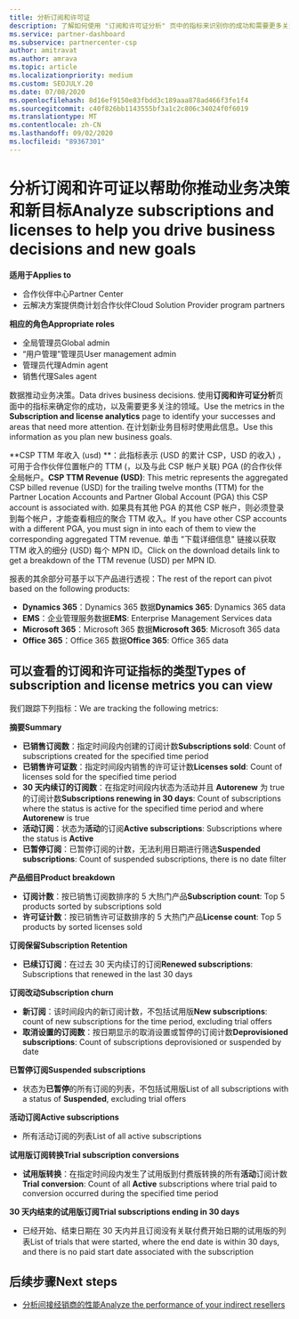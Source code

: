 ```yaml
---
title: 分析订阅和许可证
description: 了解如何使用 "订阅和许可证分析" 页中的指标来识别你的成功和需要更多关注的区域。
ms.service: partner-dashboard
ms.subservice: partnercenter-csp
author: amitravat
ms.author: amrava
ms.topic: article
ms.localizationpriority: medium
ms.custom: SEOJULY.20
ms.date: 07/08/2020
ms.openlocfilehash: 8d16ef9150e83fbdd3c189aaa878ad466f3fe1f4
ms.sourcegitcommit: c40f826bb1143555bf3a1c2c806c34024f0f6019
ms.translationtype: MT
ms.contentlocale: zh-CN
ms.lasthandoff: 09/02/2020
ms.locfileid: "89367301"
---
```

# <a name="analyze-subscriptions-and-licenses-to-help-you-drive-business-decisions-and-new-goals"></a><span data-ttu-id="68874-103">分析订阅和许可证以帮助你推动业务决策和新目标</span><span class="sxs-lookup"><span data-stu-id="68874-103">Analyze subscriptions and licenses to help you drive business decisions and new goals</span></span>

<span data-ttu-id="68874-104">**适用于**</span><span class="sxs-lookup"><span data-stu-id="68874-104">**Applies to**</span></span>

- <span data-ttu-id="68874-105">合作伙伴中心</span><span class="sxs-lookup"><span data-stu-id="68874-105">Partner Center</span></span>
- <span data-ttu-id="68874-106">云解决方案提供商计划合作伙伴</span><span class="sxs-lookup"><span data-stu-id="68874-106">Cloud Solution Provider program partners</span></span>

<span data-ttu-id="68874-107">**相应的角色**</span><span class="sxs-lookup"><span data-stu-id="68874-107">**Appropriate roles**</span></span>

- <span data-ttu-id="68874-108">全局管理员</span><span class="sxs-lookup"><span data-stu-id="68874-108">Global admin</span></span>
- <span data-ttu-id="68874-109">“用户管理”管理员</span><span class="sxs-lookup"><span data-stu-id="68874-109">User management admin</span></span>
- <span data-ttu-id="68874-110">管理员代理</span><span class="sxs-lookup"><span data-stu-id="68874-110">Admin agent</span></span>
- <span data-ttu-id="68874-111">销售代理</span><span class="sxs-lookup"><span data-stu-id="68874-111">Sales agent</span></span>

<span data-ttu-id="68874-112">数据推动业务决策。</span><span class="sxs-lookup"><span data-stu-id="68874-112">Data drives business decisions.</span></span> <span data-ttu-id="68874-113">使用**订阅和许可证分析**页面中的指标来确定你的成功，以及需要更多关注的领域。</span><span class="sxs-lookup"><span data-stu-id="68874-113">Use the metrics in the **Subscription and license analytics** page to identify your successes and areas that need more attention.</span></span> <span data-ttu-id="68874-114">在计划新业务目标时使用此信息。</span><span class="sxs-lookup"><span data-stu-id="68874-114">Use this information as you plan new business goals.</span></span>

<span data-ttu-id="68874-115">\*\*CSP TTM 年收入 (usd) \*\*：此指标表示 (USD 的累计 CSP，USD 的收入) ，可用于合作伙伴位置帐户的 TTM (，以及与此 CSP 帐户关联) PGA (的合作伙伴全局帐户。</span><span class="sxs-lookup"><span data-stu-id="68874-115">**CSP TTM Revenue (USD)**: This metric represents the aggregated CSP billed revenue (USD) for the trailing twelve months (TTM) for the Partner Location Accounts and Partner Global Account (PGA) this CSP account is associated with.</span></span> <span data-ttu-id="68874-116">如果具有其他 PGA 的其他 CSP 帐户，则必须登录到每个帐户，才能查看相应的聚合 TTM 收入。</span><span class="sxs-lookup"><span data-stu-id="68874-116">If you have other CSP accounts with a different PGA, you must sign in into each of them to view the corresponding aggregated TTM revenue.</span></span>  <span data-ttu-id="68874-117">单击 "下载详细信息" 链接以获取 TTM 收入的细分 (USD) 每个 MPN ID。</span><span class="sxs-lookup"><span data-stu-id="68874-117">Click on the download details link to get a breakdown of the TTM revenue (USD) per MPN ID.</span></span>

<span data-ttu-id="68874-118">报表的其余部分可基于以下产品进行透视：</span><span class="sxs-lookup"><span data-stu-id="68874-118">The rest of the report can pivot based on the following products:</span></span>

 - <span data-ttu-id="68874-119">**Dynamics 365**：Dynamics 365 数据</span><span class="sxs-lookup"><span data-stu-id="68874-119">**Dynamics 365**: Dynamics 365 data</span></span>  
 - <span data-ttu-id="68874-120">**EMS**：企业管理服务数据</span><span class="sxs-lookup"><span data-stu-id="68874-120">**EMS**: Enterprise Management Services data</span></span>  
 - <span data-ttu-id="68874-121">**Microsoft 365**：Microsoft 365 数据</span><span class="sxs-lookup"><span data-stu-id="68874-121">**Microsoft 365**: Microsoft 365 data</span></span>  
 - <span data-ttu-id="68874-122">**Office 365**：Office 365 数据</span><span class="sxs-lookup"><span data-stu-id="68874-122">**Office 365**: Office 365 data</span></span>  


## <a name="types-of-subscription-and-license-metrics-you-can-view"></a><span data-ttu-id="68874-123">可以查看的订阅和许可证指标的类型</span><span class="sxs-lookup"><span data-stu-id="68874-123">Types of subscription and license metrics you can view</span></span>

<span data-ttu-id="68874-124">我们跟踪下列指标：</span><span class="sxs-lookup"><span data-stu-id="68874-124">We are tracking the following metrics:</span></span>

<span data-ttu-id="68874-125">**摘要**</span><span class="sxs-lookup"><span data-stu-id="68874-125">**Summary**</span></span>  
 - <span data-ttu-id="68874-126">**已销售订阅数**：指定时间段内创建的订阅计数</span><span class="sxs-lookup"><span data-stu-id="68874-126">**Subscriptions sold**: Count of subscriptions created for the specified time period</span></span>  
 - <span data-ttu-id="68874-127">**已销售许可证数**：指定时间段内销售的许可证计数</span><span class="sxs-lookup"><span data-stu-id="68874-127">**Licenses sold**: Count of licenses sold for the specified time period</span></span>   
 - <span data-ttu-id="68874-128">**30 天内续订的订阅数**：在指定时间段内状态为活动并且 **Autorenew** 为 true 的订阅计数</span><span class="sxs-lookup"><span data-stu-id="68874-128">**Subscriptions renewing in 30 days**: Count of subscriptions where the status is active for the specified time period and where **Autorenew** is true</span></span>
 - <span data-ttu-id="68874-129">**活动订阅**：状态为**活动**的订阅</span><span class="sxs-lookup"><span data-stu-id="68874-129">**Active subscriptions**: Subscriptions where the status is **Active**</span></span>  
 - <span data-ttu-id="68874-130">**已暂停订阅**：已暂停订阅的计数，无法利用日期进行筛选</span><span class="sxs-lookup"><span data-stu-id="68874-130">**Suspended subscriptions**: Count of suspended subscriptions, there is no date filter</span></span>  

<span data-ttu-id="68874-131">**产品细目**</span><span class="sxs-lookup"><span data-stu-id="68874-131">**Product breakdown**</span></span>  
 - <span data-ttu-id="68874-132">**订阅计数**：按已销售订阅数排序的 5 大热门产品</span><span class="sxs-lookup"><span data-stu-id="68874-132">**Subscription count**: Top 5 products sorted by subscriptions sold</span></span>  
 - <span data-ttu-id="68874-133">**许可证计数**：按已销售许可证数排序的 5 大热门产品</span><span class="sxs-lookup"><span data-stu-id="68874-133">**License count**: Top 5 products by sorted licenses sold</span></span>

<span data-ttu-id="68874-134">**订阅保留**</span><span class="sxs-lookup"><span data-stu-id="68874-134">**Subscription Retention**</span></span>
 - <span data-ttu-id="68874-135">**已续订订阅**：在过去 30 天内续订的订阅</span><span class="sxs-lookup"><span data-stu-id="68874-135">**Renewed subscriptions**: Subscriptions that renewed in the last 30 days</span></span>  

<span data-ttu-id="68874-136">**订阅改动**</span><span class="sxs-lookup"><span data-stu-id="68874-136">**Subscription churn**</span></span>  
 - <span data-ttu-id="68874-137">**新订阅**：该时间段内的新订阅计数，不包括试用版</span><span class="sxs-lookup"><span data-stu-id="68874-137">**New subscriptions**: count of new subscriptions for the time period, excluding trial offers</span></span>  
 - <span data-ttu-id="68874-138">**取消设置的订阅数**：按日期显示的取消设置或暂停的订阅计数</span><span class="sxs-lookup"><span data-stu-id="68874-138">**Deprovisioned subscriptions**: Count of subscriptions deprovisioned or suspended by date</span></span>  

<span data-ttu-id="68874-139">**已暂停订阅**</span><span class="sxs-lookup"><span data-stu-id="68874-139">**Suspended subscriptions**</span></span>  
 - <span data-ttu-id="68874-140">状态为**已暂停**的所有订阅的列表，不包括试用版</span><span class="sxs-lookup"><span data-stu-id="68874-140">List of all subscriptions with a status of **Suspended**, excluding trial offers</span></span>  
  
<span data-ttu-id="68874-141">**活动订阅**</span><span class="sxs-lookup"><span data-stu-id="68874-141">**Active subscriptions**</span></span>
 - <span data-ttu-id="68874-142">所有活动订阅的列表</span><span class="sxs-lookup"><span data-stu-id="68874-142">List of all active subscriptions</span></span>  

<span data-ttu-id="68874-143">**试用版订阅转换**</span><span class="sxs-lookup"><span data-stu-id="68874-143">**Trial subscription conversions**</span></span>  
 - <span data-ttu-id="68874-144">**试用版转换**：在指定时间段内发生了试用版到付费版转换的所有**活动**订阅计数</span><span class="sxs-lookup"><span data-stu-id="68874-144">**Trial conversion**: Count of all **Active** subscriptions where trial paid to conversion occurred during the specified time period</span></span>  

<span data-ttu-id="68874-145">**30 天内结束的试用版订阅**</span><span class="sxs-lookup"><span data-stu-id="68874-145">**Trial subscriptions ending in 30 days**</span></span>  
 - <span data-ttu-id="68874-146">已经开始、结束日期在 30 天内并且订阅没有关联付费开始日期的试用版的列表</span><span class="sxs-lookup"><span data-stu-id="68874-146">List of trials that were started, where the end date is within 30 days, and there is no paid start date associated with the subscription</span></span>  

## <a name="next-steps"></a><span data-ttu-id="68874-147">后续步骤</span><span class="sxs-lookup"><span data-stu-id="68874-147">Next steps</span></span>

- [<span data-ttu-id="68874-148">分析间接经销商的性能</span><span class="sxs-lookup"><span data-stu-id="68874-148">Analyze the performance of your indirect resellers</span></span>](analyze-indirect-resellers.md)